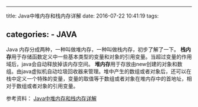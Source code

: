 -----
title: Java中堆内存和栈内存详解
date: 2016-07-22 10:41:19
tags: 

categories: 
    - JAVA
-----

Java 内存分成两种，一种叫做堆内存，一种叫做栈内存，初步了解了一下。
**栈内存**用于存储函数定义中一些基本类型的变量和对象的引用变量。当超过变量的作用域后，java会自动释放掉该内存空间。
**堆内存**用于存放由new创建的对象和数组。由java虚拟机自动垃圾回收器来管理。堆中产生的数组或者对象后，还可以在栈中定义一个特殊的变量，变量的取值等于数组或者对象在堆内存中的首地址，相对于数组或者对象的引用变量。

参考资料：
[Java中堆内存和栈内存详解](http://www.cnblogs.com/whgw/archive/2011/09/29/2194997.html)